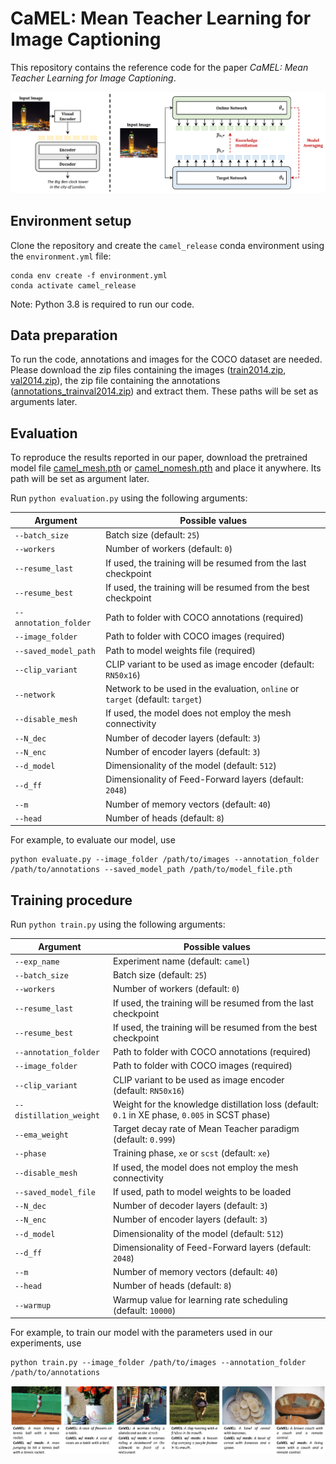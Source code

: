 # CaMEL: Mean Teacher Learning for Image Captioning
This repository contains the reference code for the paper _CaMEL: Mean Teacher Learning for Image Captioning_.

![CaMEL](images/camel.png)

## Environment setup
Clone the repository and create the `camel_release` conda environment using the `environment.yml` file:
```
conda env create -f environment.yml
conda activate camel_release
```

Note: Python 3.8 is required to run our code. 


## Data preparation
To run the code, annotations and images for the COCO dataset are needed.
Please download the zip files containing the images ([train2014.zip](http://images.cocodataset.org/zips/train2014.zip), [val2014.zip](http://images.cocodataset.org/zips/val2014.zip)),
the zip file containing the annotations ([annotations_trainval2014.zip](http://images.cocodataset.org/annotations/annotations_trainval2014.zip)) and extract them. These paths will be set as arguments later.

## Evaluation
To reproduce the results reported in our paper, download the pretrained model file [camel_mesh.pth](https://drive.google.com/file/d/10zmfZnLAuxuv-4mdiQASmrhkdDK_95D7/view?usp=sharing) or [camel_nomesh.pth](https://drive.google.com/file/d/1GnYv21BC6Ih_dP8_s75WJx7b7iDjIVF6/view?usp=sharing) and place it anywhere. Its path will be set as argument later.

Run `python evaluation.py` using the following arguments:

| Argument | Possible values |
|------|------|
| `--batch_size` | Batch size (default: `25`) |
| `--workers` | Number of workers (default: `0`) |
| `--resume_last` | If used, the training will be resumed from the last checkpoint |
| `--resume_best` | If used, the training will be resumed from the best checkpoint |
| `--annotation_folder` | Path to folder with COCO annotations (required) |
| `--image_folder` | Path to folder with COCO images (required) |
| `--saved_model_path` | Path to model weights file (required) |
| `--clip_variant` | CLIP variant to be used as image encoder (default: `RN50x16`) |
| `--network` | Network to be used in the evaluation, `online` or `target` (default: `target`) |
| `--disable_mesh` | If used, the model does not employ the mesh connectivity |
| `--N_dec` | Number of decoder layers (default: `3`) |
| `--N_enc` | Number of encoder layers (default: `3`) |
| `--d_model` | Dimensionality of the model (default: `512`) |
| `--d_ff` | Dimensionality of Feed-Forward layers (default: `2048`) |
| `--m` | Number of memory vectors (default: `40`) |
| `--head` | Number of heads (default: `8`) |

For example, to evaluate our model, use
```
python evaluate.py --image_folder /path/to/images --annotation_folder /path/to/annotations --saved_model_path /path/to/model_file.pth
```

## Training procedure
Run `python train.py` using the following arguments:

| Argument | Possible values |
|------|------|
| `--exp_name` | Experiment name (default: `camel`) |
| `--batch_size` | Batch size (default: `25`) |
| `--workers` | Number of workers (default: `0`) |
| `--resume_last` | If used, the training will be resumed from the last checkpoint |
| `--resume_best` | If used, the training will be resumed from the best checkpoint |
| `--annotation_folder` | Path to folder with COCO annotations (required) |
| `--image_folder` | Path to folder with COCO images (required) |
| `--clip_variant` | CLIP variant to be used as image encoder (default: `RN50x16`) |
| `--distillation_weight` | Weight for the knowledge distillation loss (default: `0.1` in XE phase, `0.005` in SCST phase) |
| `--ema_weight` | Target decay rate of Mean Teacher paradigm (default: `0.999`) |
| `--phase` | Training phase, `xe` or `scst` (default: `xe`) |
| `--disable_mesh` | If used, the model does not employ the mesh connectivity |
| `--saved_model_file` | If used, path to model weights to be loaded |
| `--N_dec` | Number of decoder layers (default: `3`) |
| `--N_enc` | Number of encoder layers (default: `3`) |
| `--d_model` | Dimensionality of the model (default: `512`) |
| `--d_ff` | Dimensionality of Feed-Forward layers (default: `2048`) |
| `--m` | Number of memory vectors (default: `40`) |
| `--head` | Number of heads (default: `8`) |
| `--warmup` | Warmup value for learning rate scheduling (default: `10000`) |

For example, to train our model with the parameters used in our experiments, use
```
python train.py --image_folder /path/to/images --annotation_folder /path/to/annotations
```

![Qualitative Results](images/qualitatives.png)